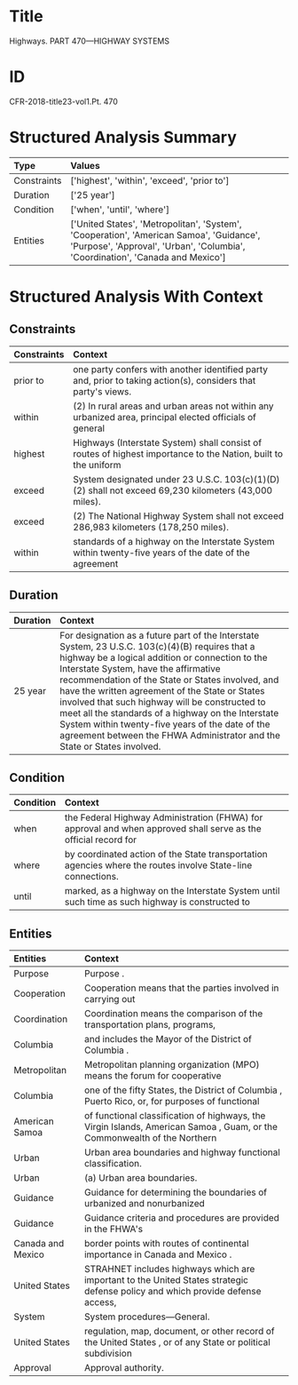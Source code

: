 # Title

 Highways. PART 470—HIGHWAY SYSTEMS


# ID

 CFR-2018-title23-vol1.Pt. 470


# Structured Analysis Summary

| Type        | Values                                                                                                                                                                    |
|:------------|:--------------------------------------------------------------------------------------------------------------------------------------------------------------------------|
| Constraints | ['highest', 'within', 'exceed', 'prior to']                                                                                                                               |
| Duration    | ['25 year']                                                                                                                                                               |
| Condition   | ['when', 'until', 'where']                                                                                                                                                |
| Entities    | ['United States', 'Metropolitan', 'System', 'Cooperation', 'American Samoa', 'Guidance', 'Purpose', 'Approval', 'Urban', 'Columbia', 'Coordination', 'Canada and Mexico'] |


# Structured Analysis With Context

 


## Constraints

| Constraints   | Context                                                                                                        |
|:--------------|:---------------------------------------------------------------------------------------------------------------|
| prior to      | one party confers with another identified party and, prior to  taking action(s), considers that party's views. |
| within        | (2) In rural areas and urban areas not  within any urbanized area, principal elected officials of general      |
| highest       | Highways (Interstate System) shall consist of routes of highest importance to the Nation, built to the uniform |
| exceed        | System designated under 23 U.S.C. 103(c)(1)(D)(2) shall not exceed  69,230 kilometers (43,000 miles).          |
| exceed        | (2) The National Highway System shall not  exceed  286,983 kilometers (178,250 miles).                         |
| within        | standards of a highway on the Interstate System within twenty-five years of the date of the agreement          |


## Duration

| Duration   | Context                                                                                                                                                                                                                                                                                                                                                                                                                                                                                                                                  |
|:-----------|:-----------------------------------------------------------------------------------------------------------------------------------------------------------------------------------------------------------------------------------------------------------------------------------------------------------------------------------------------------------------------------------------------------------------------------------------------------------------------------------------------------------------------------------------|
| 25 year    | For designation as a future part of the Interstate System, 23 U.S.C. 103(c)(4)(B) requires that a highway be a logical addition or connection to the Interstate System, have the affirmative recommendation of the State or States involved, and have the written agreement of the State or States involved that such highway will be constructed to meet all the standards of a highway on the Interstate System within twenty-five years of the date of the agreement between the FHWA Administrator and the State or States involved. |


## Condition

| Condition   | Context                                                                                                         |
|:------------|:----------------------------------------------------------------------------------------------------------------|
| when        | the Federal Highway Administration (FHWA) for approval and when approved shall serve as the official record for |
| where       | by coordinated action of the State transportation agencies where  the routes involve State-line connections.    |
| until       | marked, as a highway on the Interstate System until such time as such highway is constructed to                 |


## Entities

| Entities          | Context                                                                                                                        |
|:------------------|:-------------------------------------------------------------------------------------------------------------------------------|
| Purpose           | Purpose .                                                                                                                      |
| Cooperation       | Cooperation means that the parties involved in carrying out                                                                    |
| Coordination      | Coordination means the comparison of the transportation plans, programs,                                                       |
| Columbia          | and includes the Mayor of the District of Columbia .                                                                           |
| Metropolitan      | Metropolitan planning organization (MPO) means the forum for cooperative                                                       |
| Columbia          | one of the fifty States, the District of Columbia , Puerto Rico, or, for purposes of functional                                |
| American Samoa    | of functional classification of highways, the Virgin Islands, American Samoa , Guam, or the Commonwealth of the Northern       |
| Urban             | Urban  area boundaries and highway functional classification.                                                                  |
| Urban             | (a)  Urban  area boundaries.                                                                                                   |
| Guidance          | Guidance for determining the boundaries of urbanized and nonurbanized                                                          |
| Guidance          | Guidance criteria and procedures are provided in the FHWA's                                                                    |
| Canada and Mexico | border points with routes of continental importance in Canada and Mexico .                                                     |
| United States     | STRAHNET includes highways which are important to the United States strategic defense policy and which provide defense access, |
| System            | System  procedures—General.                                                                                                    |
| United States     | regulation, map, document, or other record of the United States , or of any State or political subdivision                     |
| Approval          | Approval  authority.                                                                                                           |


